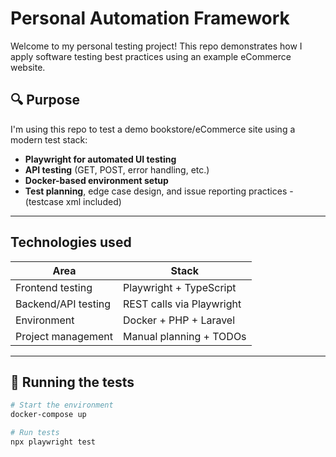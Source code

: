 # Personal Automation Framework

Welcome to my personal testing project! This repo demonstrates how I apply software testing best practices using an example eCommerce website.

## 🔍 Purpose

I'm using this repo to test a demo bookstore/eCommerce site using a modern test stack:

-  **Playwright for automated UI testing**
-  **API testing** (GET, POST, error handling, etc.)
-  **Docker-based environment setup**
-  **Test planning**, edge case design, and issue reporting practices - (testcase xml included)

---

## Technologies used

| Area               | Stack                     |
|--------------------|---------------------------|
| Frontend testing   | Playwright + TypeScript   |
| Backend/API testing| REST calls via Playwright |
| Environment        | Docker + PHP + Laravel    |
| Project management | Manual planning + TODOs   |

---

## 🔧 Running the tests

```bash
# Start the environment
docker-compose up

# Run tests
npx playwright test

